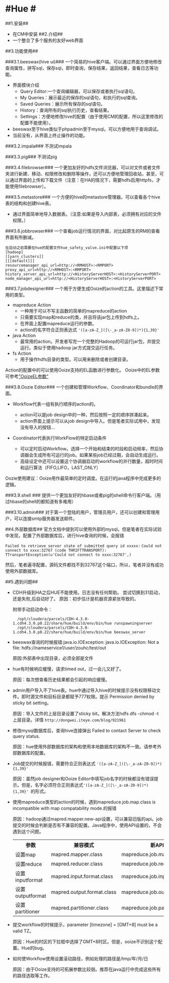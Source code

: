 #Hue #
=============
##1.安装##
- 在CM中安装
##2.介绍##
- 一个整合了多个服务的友好web界面

##3.功能使用##


###3.1.beeswax(hive ui)###
一个简易的hive客户端。可以通过界面方便地修改查询属性，拼写sql，保存sql，即时查询，保存结果，返回结果，查看日志等功能。

- 界面模块介绍
	- Query Editor:一个查询编辑器，可以保存或者执行sql语句。
	- My Queries：展示最近的保存的sql语句，和执行的sql查询。
	- Saved Queries：展示所有保存的sql语句。
	- History：查询所有的sql执行历史，查看结果。
	- Settings：方便地修改hive的配置（由于使用CM的配置，所以这里修改的配置不能使用）。
- beeswax至于hive类似于phpadmin至于mysql。可以方便地用于查询调试。
- 当前没有，从界面上终止操作的功能。

###3.2.impala###
不测试impala

###3.3.pig###
不测试pig

###3.4.filebrowser###
一个更加友好的hdfs文件浏览器，可以对文件或者文件夹进行新建、移动、权限修改和删除等操作，还可以方便地管理回收站，甚至，可以通过界面的上传和下载文件（注意：在HA的情况下，需要hdfs启用httpfs，才能使用filebrowser）。

###3.5.metastore###
一个方便的hive的metastore管理器。可以查看各个hive表的结构和创建hive表。
- 通过界面简单地导入数据表。（注意:如果是导入内部表，必须拥有对应的文件权限。）

###3.6.jobbrowser###
一个查看job运行情况的界面，对比起原生的RM的查看界面有所删减。

	在启动之前需要在hue的配置文件hue_safety_valve.ini中配置以下项
	[hadoop]
	[[yarn_clusters]]
	[[[default]]]
	resourcemanager_api_url=http://<RMHOST>:<RMPORT>
	proxy_api_url=http://<RMHOST>:<RMPORT>
	history_server_api_url=http://<HistoryServerHOST>:<HistoryServerPORT>
	node_manager_api_url=http://<HistoryServerHOST>:<HistoryServerPORT>

###3.7.jobdesigner###
一个用于方便生成Ooize的action的工具。这里描述下常用的类型。

- mapreduce Action
	- 一种用于可以不写主函数的简单的mapreduce的action
	- 只需要实现map和reduce的类，并且将该jar包上传到hdfs上。
	- 在界面上配置mapreduce运行的参数。
	- action的名字符合正则表达式 `'([a-zA-Z_]([\-_a-zA-Z0-9])*){1,39}' `
- java Action
	- 最常用的action。开发者写完一个完整的Hadoop的可运行jar包，并提交运行。类似于使用hadoop jar方式提交运行任务。
- fs Action
	- 用于操作hdfs目录的类型。可以用来删除或者创建目录。

Action的配置中的可以使用Ooize支持的EL函数进行参数化。
Ooize中的EL参数可参考["OoizeEL参数"](http://oozie.apache.org/docs/3.3.2/WorkflowFunctionalSpec.html#a4.1_Workflow_Job_Properties_or_Parameters )


###3.8.Oozie Editor###
一个创建和管理Workflow、Coordinator和bundle的界面。

- Workflow代表一组有执行顺序的action的。
	- action可以是job design中的一种，然后按照一定的顺序拼凑起来。
	- action界面上提示可以从job design中导入。但是笔者实际试用中，发现没有导入的按钮...

- Coordinator代表执行WorkFlow的特定启动条件
	- 可以定时启动Workflow。选择一个开始和结束的时段和启动频率，然后协调器会生成所有可运行的job。如果某些job已经过期，会自动生成运行。
	- 高级设定中还可以设置这个协调器启动的workflow的并行数量，超时时间和运行算法（FIFO,LIFO，LAST_ONLY）

Oozie使用建议：Ooize用作最简单的定时调度。在运行的java程序中完成更多的逻辑。

###3.9.shell ###
提供一个更加友好的hbase或者pig的shell命令行客户端。（用过hbase的shell的都知道有多难用）

###3.10.admin###
对于第一个登陆的用户，管理员用户，还可以创建和管理用户，可以连接smtp服务器发送邮件。

##4.外部数据库##
官方文档中提到可以使用外部的mysql。但是笔者在实际试验中发现，配置了外部数据库后，进行hive查询的时候，会报错
	
`Failed to retrieve server state of submitted query id xxxxx:`
`Could not connect to xxxx:32767 (code THRIFTTRANSPORT): `
`TTransportException(u'Could not connect to xxxx:32767',)`

然后，笔者遍寻配置，源码文件都找不到32767这个端口，所以，笔者并没有成功使用外部数据库。



##5.遇到问题##

- CDH升级到HA之后HUE不能使用。日志没有任何帮助。
尝试切换到31启动，还是失败,后自动好了。
	原因：初步估计是机器资源紧张导致的。

 	附带手动启动命令：

 		/opt/cloudera/parcels/CDH-4.3.0-1.cdh4.3.0.p0.22/share/hue/build/env/bin/hue runspawningserver
		/opt/cloudera/parcels/CDH-4.3.0-1.cdh4.3.0.p0.22/share/hue/build/env/bin/hue beeswax_server

- beeswax查询的时候报错:java.io.IOException: java.io.IOException: Not a file: hdfs://nameservice1/user/zouhc/test/out

	原因:外部表中出现目录，必须全部是文件

- hue有时候响应缓慢，请求timed out，过一会儿又好了。
	
	原因：每次想查看历史结果都会引起的响应缓慢。

- admin用户导入不了hive表。hue中通过导入hive的时候提示没有权限移动文件。即时源文件和目标目录都赋予777权限。提示 Permission denied by sticky bit setting。
	
	原因：导入文件的上层目录设置了sticky bit。解决方法hdfs dfs -chmod -t 上层目录。详情 `http://dongwei.iteye.com/blog/921961`

- 修改mysql数据库后，查询hive连接弹出 Failed to contact Server to check query status.
	
	原因：hue使用外部数据库的架构和使用本地数据库的架构不一致。请参考外部数据库的配置。

- Job提交的时候报错，需要符合正则表达式 `'([a-zA-Z_]([\-_a-zA-Z0-9])*){1,39}' `

	原因：虽然job designer和Ooize Editor中填写job名字的时候都没有错误提示。但是，名字必须符合正则表达式`'([a-zA-Z_]([\-_a-zA-Z0-9])*){1,39}' `的形式。

- 使用mapreduce类型的action的时候，遇到mapreduce.job.map.class is incompatible with map compatability mode.的报错
	
	原因：hadoop通过mapred.mapper.new-api设置，可以兼容旧版的api。job提交的时候会判断是否有不兼容的配置。Java程序中，使用API设置的，不会遇到这个问题。
	<table>
	<tr><th>参数</th><th>兼容模式</th><th>新API模式</th></tr>
	<tr><td>设置map</td><td>mapred.mapper.class</td>
	<td>mapreduce.job.map.class</td></tr>
	<tr><td>设置reduce</td><td>mapred.reducer.class</td>
	<td>mapreduce.job.reduce.class</td></tr>
	<tr><td>设置inputformat</td><td>mapred.input.format.class</td>
	<td>mapreduce.job.inputformat.class</td></tr>
	<tr><td>设置outputformat</td><td>mapred.output.format.class</td>
	<td>mapreduce.job.outputformat.class</td></tr>
	<tr><td>设置partitioner</td><td>mapred.partitioner.class</td>
	<td>mapreduce.job.partitioner.class</td></tr>
	</table>

- 提交workflow的时候提示，parameter [timezone] = [GMT+8] must be a valid TZ。

	原因：Hue的时区的下拉框中选择了GMT+8时区。但是，ooize不识别这个配置。Hue的bug。

- 如何使Workflow使用设置滚动路径，例如处理的路径是/tmp/年/月/日
	
	原因：由于Ooize支持的可拓展参数比较弱。推荐在java运行中完成这些所有的路径选取等工作。